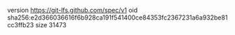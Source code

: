 version https://git-lfs.github.com/spec/v1
oid sha256:e2d366036616f6b928ca191f541400ce84353fc2367231a6a932be81cc3ffb23
size 31473
